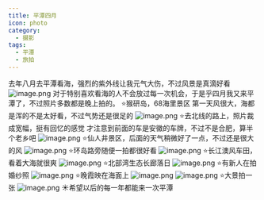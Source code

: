 ```yaml
---
title: 平潭四月
icon: photo
category:
  - 摄影
tags:
  - 平潭
  - 旅拍
---
```

去年八月去平潭看海，强烈的紫外线让我元气大伤，不过风景是真滴好看
![image.png](https://blog-1312634242.cos.ap-shanghai.myqcloud.com/2023/05/08/19982315297a4559bc67e8b0c6e0a979.png)
对于特别喜欢看海的人不会放过每一次机会，于是乎四月我又来平潭了，不过照片多数都是晚上拍的。
⭐猴研岛，68海里景区
第一天风很大，海都是浑的不是太好看，不过气势还是很足的
![image.png](https://blog-1312634242.cos.ap-shanghai.myqcloud.com/2023/05/06/81cca10883ad49cf9ffab44f793a2c95.png)
⭐去北线的路上，照片裁成宽幅，挺有回忆的感觉
才注意到前面的车是安徽的车牌，不过不是合肥，算半个老乡吧
![image.png](https://blog-1312634242.cos.ap-shanghai.myqcloud.com/2023/05/06/9b73d0d63a874ab7a973e913d166363e.png)
⭐仙人井景区，后面的天气稍微好了一点，不过还是很大的风
![image.png](https://blog-1312634242.cos.ap-shanghai.myqcloud.com/2023/05/06/2da4b827e2cf40db9882d297bd55a10f.png)
⭐环岛路旁随便一拍都很好看
![image.png](https://blog-1312634242.cos.ap-shanghai.myqcloud.com/2023/05/06/fbd172792b794bf8af6529f3235e0e1d.png)
⭐长江澳风车田，看着大海就很爽
![image.png](https://blog-1312634242.cos.ap-shanghai.myqcloud.com/2023/05/06/34a8fdf60dda423eabfa6b18d7234f50.png)
⭐北部湾生态长廊落日
![image.png](https://blog-1312634242.cos.ap-shanghai.myqcloud.com/2023/05/06/a484a8b98ffb41499634561eee84df82.png)
⭐有新人在拍婚纱照
![image.png](https://blog-1312634242.cos.ap-shanghai.myqcloud.com/2023/05/06/0dc4579c639a435f80fd674dec7bb0c1.png)
⭐晚霞映在海面上
![image.png](https://blog-1312634242.cos.ap-shanghai.myqcloud.com/2023/05/06/f2040152102e4b24b23aaf02a026bd3d.png)
![image.png](https://blog-1312634242.cos.ap-shanghai.myqcloud.com/2023/05/06/e00d04767ba1449ba2c52561c8804a00.png)
⭐大景拍一张
![image.png](https://blog-1312634242.cos.ap-shanghai.myqcloud.com/2023/05/06/38df0b249b8b4c968a4bfcb03fd08876.png)
☀️希望以后的每一年都能来一次平潭
